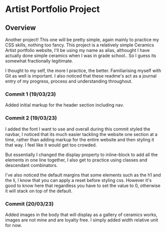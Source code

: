 # Artist Portfolio Project

## Overview
Another project! This one will be pretty simple, again mainly to practice my CSS skills, nothing too fancy. This project is a relatively simple Ceramics Artist portfolio website, I'll be using my name as alias, althought I have actually done simple ceramics when I was in grade school.. So I guess its somewhat fractionally legitimate. 

I thought to my self, the more I practice, the better. Familiarising myself with Git as well is important. I also noticed that these readme's act as a journal entry of my progress, process and understanding throughout.

### Commit 1 (19/03/23)
Added initial markup for the header section including nav.

### Commit 2 (19/03/23)
I added the font I want to use and overall during this commit styled the navbar, I noticed that its much easier tackling the website one section at a time, rather than adding markup for the entire website and then styling it that way. I feel like it would get too crowded. 

But essentially I changed the display property to inline-block to add all the elements in one line together, I also get to practice using classes and descendant combinators. 

I've also noticed the default margins that some elements such as the h1 and the li, I know that you can apply a reset before styling css. However it's good to know here that regardless you have to set the value to 0, otherwise it will stack on top of the default.

### Commit (20/03/23)
Added images in the body that will display as a gallery of ceramics works, images are not mine and are loyalty free. I simply added width relative unit for now. 